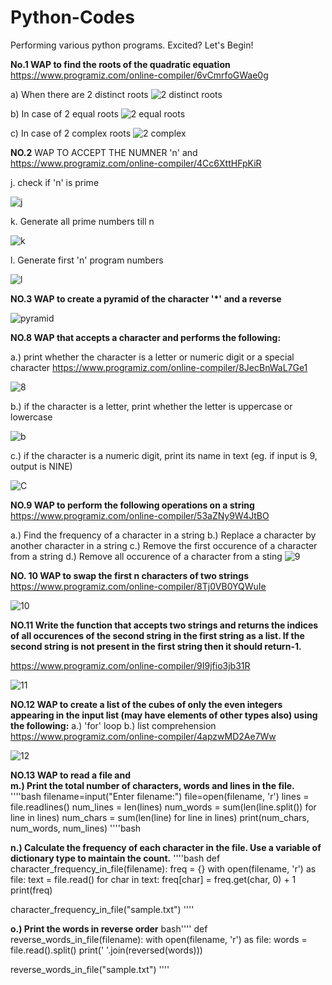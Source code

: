 # Python-Codes
Performing various python programs. Excited? Let's Begin!

**No.1 WAP to find the roots of the quadratic equation**
https://www.programiz.com/online-compiler/6vCmrfoGWae0g

a) When there are 2 distinct roots
![2 distinct roots](https://github.com/user-attachments/assets/3da54c36-5e41-47e3-a6e8-05a8ea494179)


b) In case of 2 equal roots
![2 equal roots](https://github.com/user-attachments/assets/59ff2a19-adc0-4afb-83c5-01f7a67d42e8)


c) In case of 2 complex roots
![2 complex](https://github.com/user-attachments/assets/20640dcf-540e-40a9-80c1-2f5ea0c56b9d)

**NO.2** WAP TO ACCEPT THE NUMNER 'n' and
https://www.programiz.com/online-compiler/4Cc6XttHFpKiR

j. check if 'n' is prime

![j](https://github.com/user-attachments/assets/90204e5b-b5ba-4dd6-8f89-409fcc3f8ad2)

k. Generate all prime numbers till n

![k](https://github.com/user-attachments/assets/115bb0dc-dc45-4d00-842e-584101df0c3e)

l. Generate first 'n' program numbers

![l](https://github.com/user-attachments/assets/cfebda16-486b-4b2b-a225-0a3309675371)

**NO.3 WAP to create a pyramid of the character '*' and a reverse**

![pyramid](https://github.com/user-attachments/assets/a77ed0f8-b205-44b0-a543-cae5236c054d)

**NO.8 WAP that accepts a character and performs the following:**

a.) print whether the character is a letter or numeric digit or a special character https://www.programiz.com/online-compiler/8JecBnWaL7Ge1

![8](https://github.com/user-attachments/assets/0f702921-d3da-4722-acb6-5d90d84bf179)

b.) if the character is a letter, print whether the letter is uppercase or lowercase

![b](https://github.com/user-attachments/assets/dc2e684a-c9c9-4a59-b4f2-3434143d4054)

c.) if the character is a numeric digit, print its name in text (eg. if input is 9, output is NINE)

![C](https://github.com/user-attachments/assets/0ab3aa3e-a752-4df1-a2fa-815120ebf3e4)

**NO.9 WAP to perform the following operations on a string** 
https://www.programiz.com/online-compiler/53aZNy9W4JtBO

a.) Find the frequency of a character in a string
b.) Replace a character by another character in a string 
c.) Remove the first occurence of a character from a string
d.) Remove all occurence of a character from a sting 
![9](https://github.com/user-attachments/assets/04b3e1ae-fba9-41a0-8e01-7bb826e8c42b)

**NO. 10 WAP to swap the first n characters of two strings**
https://www.programiz.com/online-compiler/8Tj0VB0YQWuIe

![10](https://github.com/user-attachments/assets/7ad8cc5a-4ff0-4487-b782-ae8d679e8ce2)

**NO.11 Write the function that accepts two strings and returns the indices of all occurences of the second string in the first string as a list. If the second string is not present in the first string then it should return-1.**

https://www.programiz.com/online-compiler/9I9jfio3jb31R

![11](https://github.com/user-attachments/assets/3090aad1-079c-4791-bfe1-9c3e0f4b9c0d)

 **NO.12 WAP to create a list of the cubes of only the even integers appearing in the input list (may have elements of other types also) using the following:**
  a.) 'for' loop 
  b.) list comprehension    https://www.programiz.com/online-compiler/4apzwMD2Ae7Ww

  ![12](https://github.com/user-attachments/assets/76920724-c6b3-41dd-b768-bcc79a97f622)


**NO.13 WAP to read a file and**   
**m.) Print the total number of characters, words and lines in the file.**
''''bash
filename=input("Enter filename:")
file=open(filename, 'r') 
lines = file.readlines()
num_lines = len(lines)
num_words = sum(len(line.split()) for line in lines)
num_chars = sum(len(line) for line in lines)
print(num_chars, num_words, num_lines)
   ''''bash

**n.) Calculate the frequency of each character in the file. Use a variable of dictionary type to maintain the count.**
''''bash
def character_frequency_in_file(filename):
    freq = {}
    with open(filename, 'r') as file:
        text = file.read()
        for char in text:
            freq[char] = freq.get(char, 0) + 1
    print(freq)

character_frequency_in_file("sample.txt")
''''


**o.) Print the words in reverse order**
bash''''
def reverse_words_in_file(filename):
    with open(filename, 'r') as file:
        words = file.read().split()
    print(' '.join(reversed(words)))

reverse_words_in_file("sample.txt")
''''

          


  
































